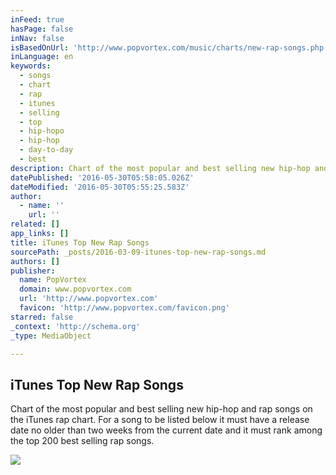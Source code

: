 ```yaml
---
inFeed: true
hasPage: false
inNav: false
isBasedOnUrl: 'http://www.popvortex.com/music/charts/new-rap-songs.php'
inLanguage: en
keywords:
  - songs
  - chart
  - rap
  - itunes
  - selling
  - top
  - hip-hopo
  - hip-hop
  - day-to-day
  - best
description: Chart of the most popular and best selling new hip-hop and rap songs on the iTunes rap chart. For a song to be listed below it must have a release date no older than two weeks from the current date and it must rank among the top 200 best selling rap songs.
datePublished: '2016-05-30T05:58:05.026Z'
dateModified: '2016-05-30T05:55:25.583Z'
author:
  - name: ''
    url: ''
related: []
app_links: []
title: iTunes Top New Rap Songs
sourcePath: _posts/2016-03-09-itunes-top-new-rap-songs.md
authors: []
publisher:
  name: PopVortex
  domain: www.popvortex.com
  url: 'http://www.popvortex.com'
  favicon: 'http://www.popvortex.com/favicon.png'
starred: false
_context: 'http://schema.org'
_type: MediaObject

---
```

<article style=""><h1>iTunes Top New Rap Songs</h1><p>Chart of the most popular and best selling new hip-hop and rap songs on the iTunes rap chart. For a song to be listed below it must have a release date no older than two weeks from the current date and it must rank among the top 200 best selling rap songs.</p><img src="https://s3-us-west-2.amazonaws.com/the-grid-img/p/56e8dfec13d54fe84907021802ae50039ce7f630.png" /></article>